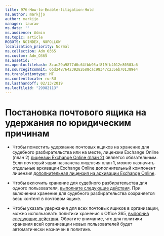 ```yaml
---
title: 976-How-to-Enable-litigation-Hold
ms.author: markjjo
author: markjjo
manager: lauraw
ms.date: ''
ms.audience: Admin
ms.topic: article
ROBOTS: NOINDEX, NOFOLLOW
localization_priority: Normal
ms.collection: Adm_O365
ms.custom: Adm_O365
ms.assetid: ''
ms.openlocfilehash: 8cac29a9877d0c64fbb95af819fb4012e80503a6
ms.sourcegitcommit: 6bd248764239282688cac98347c2356b701389e4
ms.translationtype: MT
ms.contentlocale: ru-RU
ms.lasthandoff: 02/13/2019
ms.locfileid: "29982113"
---
```

# <a name="place-a-mailbox-on-legal-hold"></a>Постановка почтового ящика на удержания по юридическим причинам

- Чтобы поместить удержание почтовых ящиков на хранение для судебного разбирательства или на месте, лицензии Exchange Online (план 2) [лицензии Exchange Online (план 2)](https://docs.microsoft.com/office365/servicedescriptions/office-365-platform-service-description/office-365-plan-options) является обязательным. Если почтовый ящик назначена лицензия план 1, можно назначить отдельные архивации Exchange Online дополнительный компонент лицензия [дополнительная лицензия на архивации Exchange Online](https://docs.microsoft.com/office365/servicedescriptions/exchange-online-archiving-service-description).

- Чтобы включить хранение для судебного разбирательства для одного пользователя, [выполните следующие действия](https://docs.microsoft.com/office365/SecurityCompliance/place-a-mailbox-on-litigation-hold). При включении хранение для судебного разбирательства сохраняется весь контент в почтовом ящике.

- Чтобы указать удержания для всех почтовых ящиков в организации, можно использовать политики хранения к Office 365, [выполнив следующие действия](https://docs.microsoft.com/office365/securitycompliance/retention-policies#applying-a-retention-policy-to-an-entire-organization-or-specific-locations). Обратите внимание, что для политики хранения всей организации новых пользователей будет автоматически назначен в политике.


